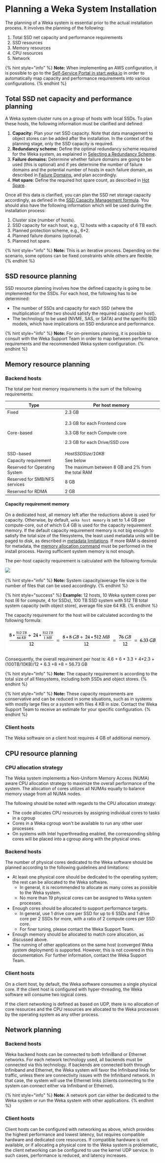 # Planning a Weka System Installation

The planning of a Weka system is essential prior to the actual installation process. It involves the planning of the following:

1. Total SSD net capacity and performance requirements
2. SSD resources
3. Memory resources
4. CPU resources
5. Network

{% hint style="info" %}
**Note:** When implementing an AWS configuration, it is possible to go to the [Self-Service Portal in start.weka.io](../aws/self-service-portal.md) in order to automatically map capacity and performance requirements into various configurations.
{% endhint %}

## Total SSD net capacity and performance planning

A Weka system cluster runs on a group of hosts with local SSDs. To plan these hosts, the following information must be clarified and defined:

1. **Capacity:** Plan your net SSD capacity. Note that data management to object stores can be added after the installation. In the context of the planning stage, only the SSD capacity is required.
2. **Redundancy scheme:** Define the optimal redundancy scheme required for the Weka system, as explained in [Selecting a Redundancy Scheme](../../overview/about.md#selecting-a-redundancy-scheme).
3. **Failure domains:** Determine whether failure domains are going to be used (this is optional) and if yes determine the number of failure domains and the potential number of hosts in each failure domain, as described in [Failure Domains](../../overview/ssd-capacity-management.md#failure-domains-optional), and plan accordingly.
4. **Hot spare**: Define the required hot spare count, as described in [Hot Spare](../../overview/ssd-capacity-management.md#hot-spare).

Once all this data is clarified, you can plan the SSD net storage capacity accordingly, as defined in the [SSD Capacity Management formula](../../overview/ssd-capacity-management.md#formula-for-calculating-ssd-net-storage-capacity). You should also have the following information which will be used during the installation process:

1. Cluster size (number of hosts).
2. SSD capacity for each host, e.g., 12 hosts with a capacity of 6 TB each.
3. Planned protection scheme, e.g., 6+2.
4. Planned failure domains (optional).
5. Planned hot spare.

{% hint style="info" %}
**Note:** This is an iterative process. Depending on the scenario, some options can be fixed constraints while others are flexible.
{% endhint %}

## SSD resource planning

SSD resource planning involves how the defined capacity is going to be implemented for the SSDs. For each host, the following has to be determined:

* The number of SSDs and capacity for each SSD (where the multiplication of the two should satisfy the required capacity per host).
* The technology to be used (NVME, SAS, or SATA) and the specific SSD models, which have implications on SSD endurance and performance.

{% hint style="info" %}
**Note:** For on-premises planning, it is possible to consult with the Weka Support Team in order to map between performance requirements and the recommended Weka system configuration.
{% endhint %}

## Memory resource planning

### Backend hosts

The total per host memory requirements is the sum of the following requirements:

| **Type**                      | **Per host memory**                                                                                          |
| ----------------------------- | ------------------------------------------------------------------------------------------------------------ |
| Fixed                         | 2.3 GB                                                                                                       |
| Core-based                    | <p>2.3 GB for each Frontend core</p><p>3.3 GB for each Compute core</p><p>2.3 GB for each Drive/SSD core</p> |
| SSD-based                     | _HostSSDSize/10KB_                                                                                           |
| Capacity requirement          | See below                                                                                                    |
| Reserved for Operating System | The maximum between 8 GB and 2% from the total RAM                                                           |
| Reserved for SMB/NFS services | 8 GB                                                                                                         |
| Reserved for RDMA             | 2 GB                                                                                                         |

#### Capacity requirement memory

On a dedicated host, all memory left after the reductions above is used for capacity. Otherwise, by default, `weka host memory` is set to 1.4 GB per compute-core, out of which 0.4 GB is used for the capacity requirement memory. If the default capacity requirement memory is not big enough to satisfy the total size of the filesystems, the least used metadata units will be paged to disk, as described in [metadata limitations](../../overview/filesystems.md#metadata-limitations). If more RAM is desired for metadata, the [memory allocation command](using-cli.md#stage-9-configuration-of-memory-optional) must be performed in the install process. Having sufficient system memory is not enough.

The per-host capacity requirement is calculated with the following formula:

![](<../../.gitbook/assets/Formula 1 21\_5\_18.jpg>)

{% hint style="info" %}
**Note:** System capacity/average file size is the number of files that can be used accordingly.
{% endhint %}

{% hint style="success" %}
**Example:** 12 hosts, 10 Weka system cores per host (6 for compute, 4 for SSDs), 100 TB SSD system with 512 TB total system capacity (with object store), average file size 64 KB.
{% endhint %}

The capacity requirement for the host will be calculated according to the following formula:

![](<../../.gitbook/assets/3.7 Memory capacity example.png>)

Consequently, the overall requirement per host is: 4.6 + 6 \* 3.3 + 4\*2.3 + (100TB/10KB)/12 + 6.3 +8 +8 = 56.73 GB

{% hint style="info" %}
**Note:** The capacity requirement is according to the total size of all filesystems, including both SSDs and object stores.
{% endhint %}

{% hint style="info" %}
**Note:** These capacity requirements are conservative and can be reduced in some situations, such as in systems with mostly large files or a system with files 4 KB in size. Contact the Weka Support Team to receive an estimate for your specific configuration.
{% endhint %}

### Client hosts

The Weka software on a client host requires 4 GB of additional memory.

## CPU resource planning

### CPU allocation strategy

The Weka system implements a Non-Uniform Memory Access (NUMA) aware CPU allocation strategy to maximize the overall performance of the system. The allocation of cores utilizes all NUMAs equally to balance memory usage from all NUMA nodes.

The following should be noted with regards to the CPU allocation strategy:

* The code allocates CPU resources by assigning individual cores to tasks in a cgroup
* Cores in a Weka cgroup won't be available to run any other user processes
* On systems with Intel hyperthreading enabled, the corresponding sibling cores will be placed into a cgroup along with the physical ones.

### Backend hosts

The number of physical cores dedicated to the Weka software should be planned according to the following guidelines and limitations:

* At least one physical core should be dedicated to the operating system; the rest can be allocated to the Weka software.
  * In general, it is recommended to allocate as many cores as possible to the Weka system.
  * No more than 19 physical cores can be assigned to Weka system processes.
* Enough cores should be allocated to support performance targets.
  * In general, use 1 drive core per SSD for up to 6 SSDs and 1 drive core per 2 SSDs for more, with a ratio of 2 compute cores per SSD core.
  * For finer tuning, please contact the Weka Support Team.
* Enough memory should be allocated to match core allocation, as discussed above.
* The running of other applications on the same host (converged Weka system deployment) is supported. However, this is not covered in this documentation. For further information, contact the Weka Support Team.

### Client hosts

On a client host, by default, the Weka software consumes a single physical core. If the client host is configured with hyper-threading, the Weka software will consume two logical cores.

If the client networking is defined as based on UDP, there is no allocation of core resources and the CPU resources are allocated to the Weka processes by the operating system as any other process.

## Network planning

### Backend hosts

Weka backend hosts can be connected to both InfiniBand or Ethernet networks. For each network technology used, all backends must be connected via this technology. If backends are connected both through Infiniband and Ethernet, the Weka system will favor the Infiniband links for traffic, unless there are connectivity issues with the Infiniband network. In that case, the system will use the Ethernet links (clients connecting to the system can connect either via Infiniband or Ethernet).

{% hint style="info" %}
**Note:** A network port can either be dedicated to the Weka system or run the Weka system with other applications.
{% endhint %}

### Client hosts

Client hosts can be configured with networking as above, which provides the highest performance and lowest latency, but requires compatible hardware and dedicated core resources. If compatible hardware is not available, or if allocating a physical core to the Weka system is problematic, the client networking can be configured to use the kernel UDP service. In such cases, performance is reduced, and latency increases.
